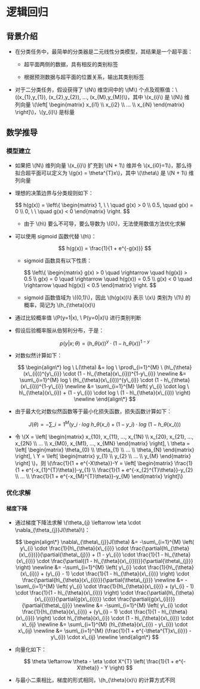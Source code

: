 <script type="text/javascript" src="http://cdn.mathjax.org/mathjax/latest/MathJax.js?config=default"></script>

# 逻辑回归

## 背景介绍

- 在分类任务中，最简单的分类器是二元线性分类模型，其结果是一个超平面：

	- 超平面两侧的数据，具有相反的类别标签

	- 根据预测数据与超平面的位置关系，输出其类别标签

- 对于二分类任务，假设获得了 \\(N\\) 维空间中的 \\(M\\) 个点及观察值：\\((x\_{1},y\_{1}), (x\_{2},y\_{2}), ..., (x\_{M},y\_{M})\\)，其中 \\(x\_{i}\\) 是 \\(N\\) 维列向量 \\(\\left\[ \begin{matrix} x\_{i1} \\\\ x\_{i2} \\\\ ... \\\\ x\_{iN} \end{matrix} \\right\]\\)，\\(y\_{i}\\) 是标量

## 数学推导

### 模型建立

- 如果把 \\(N\\) 维列向量 \\(x\_{i}\\) 扩充到 \\(N + 1\\) 维并令 \\(x\_{i0}=1\\)，那么待拟合超平面可以定义为 \\(g(x) = \theta^{T}x\\)，其中 \\(\theta\\) 是 \\(N + 1\\) 维列向量

- 理想的决策边界与分类规则如下：

	$$ h(g(x)) = \\left\\{ \begin{matrix} 1, \ \ \quad g(x) > 0 \\\\ 0.5, \quad g(x) = 0 \\\\ 0, \ \ \quad g(x) < 0 \end{matrix} \\right. $$

	- 由于 \\(h\\) 要么不可导，要么导数为 \\(0\\)，无法使用数值方法优化求解

- 可以使用 sigmoid 函数代替 \\(h\\)：

	$$ h(g(x)) = \frac{1}{1 + e^{-g(x)}} $$
		
	- sigmoid 函数具有以下性质：

		$$ \\left\\{ \begin{matrix} g(x) > 0 \quad \rightarrow \quad h(g(x)) > 0.5 \\\\ g(x) = 0 \quad \rightarrow \quad h(g(x)) = 0.5 \\\\ g(x) < 0 \quad \rightarrow \quad h(g(x)) < 0.5 \end{matrix} \\right. $$
		
	- sigmoid 函数值域为 \\((0,1)\\)，因此 \\(h(g(x))\\) 表示 \\(x\\) 类别为 \\(1\\) 的概率，简记为 \\(h\_{\theta}(x)\\)

- 通过比较概率值 \\(P(y=1|x), \ P(y=0|x)\\) 进行类别判断

- 假设后验概率服从伯努利分布，于是：

	$$ p(y|x;\theta) = (h\_{\theta}(x))^{y} \cdot (1 - h\_{\theta}(x))^{1-y} $$

- 对数似然计算如下：

	$$
	\begin{align\*}
	log \ L(\theta) &= log \ \prod\_{i=1}^{M} \ (h\_{\theta}(x\_{i}))^{y\_{i}} \cdot (1 - h\_{\theta}(x\_{i}))^{1-y\_{i}} \newline
	&= \sum\_{i=1}^{M} log \ (h\_{\theta}(x\_{i}))^{y\_{i}} \cdot (1 - h\_{\theta}(x\_{i}))^{1-y\_{i}} \newline
	&= \sum\_{i=1}^{M} \left( y\_{i} \cdot log \ h\_{\theta}(x\_{i}) + (1 - y\_{i}) \cdot log \ (1 - h\_{\theta}(x\_{i})) \right) \newline
	\end{align\*}
	$$

- 由于最大化对数似然函数等于最小化损失函数，损失函数计算如下：

	$$ J(\theta) = - \sum\_{i=1}^{M} \left( y\_{i} \cdot log \ h\_{\theta}(x\_{i}) + (1 - y\_{i}) \cdot log \ (1 - h\_{\theta}(x\_{i})) \right) $$

- 令 \\(X = \\left\[ \begin{matrix} x\_{10}, x\_{11}, ..., x\_{1N} \\\\ x\_{20}, x\_{21}, ..., x\_{2N} \\\\ ... \\\\ x\_{M0}, x\_{M1}, ..., x\_{MN} \end{matrix} \\right\], \ \theta = \\left\[ \begin{matrix} \theta\_{0} \\\\ \theta\_{1} \\\\ ... \\\\ \theta\_{N} \end{matrix} \\right\], \ Y = \\left\[ \begin{matrix} y\_{1} \\\\ y\_{2} \\\\ ... \\\\ y\_{M} \end{matrix} \\right\] \\)，则 \\(\frac{1}{1 + e^{-X\theta}}-Y = \\left\[ \begin{matrix} \frac{1}{1 + e^{-x\_{1}^{T}\theta}}-y\_{1} \\\\ \frac{1}{1 + e^{-x\_{2}^{T}\theta}}-y\_{2} \\\\ ... \\\\ \frac{1}{1 + e^{-x\_{M}^{T}\theta}}-y\_{M} \end{matrix} \\right\]\\)

### 优化求解

#### 梯度下降

- 通过梯度下降法求解 \\(\theta\_{j} \leftarrow \eta \cdot \nabla\_{\theta\_{j}}J(\theta)\\)：

	$$
	\begin{align\*}
	\nabla\_{\theta\_{j}}J(\theta) &= -\sum\_{i=1}^{M} \left( y\_{i} \cdot \frac{1}{h\_{\theta}(x\_{i})} \cdot \frac{\partial{h\_{\theta}(x\_{i})}}{\partial{\theta\_{j}}} + (1 - y\_{i}) \cdot \frac{1}{1 - h\_{\theta}(x\_{i})} \cdot \frac{\partial{(1 - h\_{\theta}(x\_{i}))}}{\partial{\theta\_{j}}} \right) \newline
	&= -\sum\_{i=1}^{M} \left( y\_{i} \cdot \frac{1}{h\_{\theta}(x\_{i})} + (y\_{i} - 1) \cdot \frac{1}{1 - h\_{\theta}(x\_{i})} \right) \cdot \frac{\partial{h\_{\theta}(x\_{i})}}{\partial{\theta\_{j}}} \newline
	&= -\sum\_{i=1}^{M} \left( y\_{i} \cdot \frac{1}{h\_{\theta}(x\_{i})} + (y\_{i} - 1) \cdot \frac{1}{1 - h\_{\theta}(x\_{i})} \right) \cdot \frac{\partial{h\_{\theta}(x\_{i})}}{\partial{g(x\_{i})}} \cdot \frac{\partial{g(x\_{i})}}{\partial{\theta\_{j}}} \newline
	&= -\sum\_{i=1}^{M} \left( y\_{i} \cdot \frac{1}{h\_{\theta}(x\_{i})} + (y\_{i} - 1) \cdot \frac{1}{1 - h\_{\theta}(x\_{i})} \right) \cdot h\_{\theta}(x\_{i}) \cdot (1 - h\_{\theta}(x\_{i})) \cdot x\_{ij} \newline
	&= \sum\_{i=1}^{M} (h\_{\theta}(x\_{i}) - y\_{i}) \cdot x\_{ij} \newline
	&= \sum\_{i=1}^{M} (\frac{1}{1 + e^{-\theta^{T}x\_{i}}} - y\_{i}) \cdot x\_{ij} \newline
	\end{align\*}
	$$

- 向量化如下：

	$$ \theta \leftarrow \theta - \eta \cdot X^{T} \left( \frac{1}{1 + e^{-X\theta}} - Y \right) $$

- 与最小二乘相比，梯度的形式相同，\\(h\_{\theta}(x)\\) 的计算方式不同